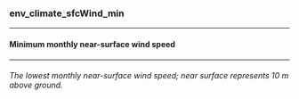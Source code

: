 ### env_climate_sfcWind_min



------
#### Minimum monthly near-surface wind speed



------
###### The lowest monthly near-surface wind speed; near surface represents 10 m above ground.